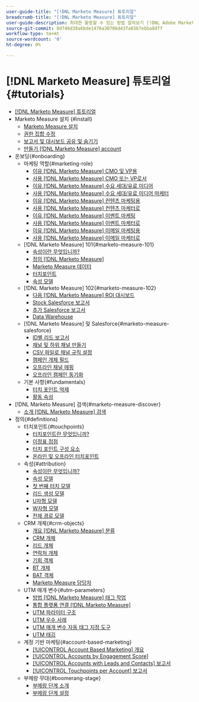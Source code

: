 ```yaml
---
user-guide-title: "[!DNL Marketo Measure] 튜토리얼"
breadcrumb-title: "[!DNL Marketo Measure] 튜토리얼"
user-guide-description: 최대한 활용할 수 있는 방법 알아보기 [!DNL Adobe Marketo Measure] (이전 [!DNL Bizible]), the industry's leading B2B marketing attribution application. Watch tutorials on installation, onboarding, [!DNL Marketo Measure] 기본 사항 및 정의
source-git-commit: 8d746d38a6bde1470a30706d43fa6567ebba8dff
workflow-type: tm+mt
source-wordcount: '0'
ht-degree: 0%

---
```



# [!DNL Marketo Measure] 튜토리얼 {#tutorials}

+ [[!DNL Marketo Measure] 튜토리얼](overview.md)
+ Marketo Measure 설치 {#install}
   + [Marketo Measure 설치](installing/install-production.md)
   + [권한 집합 수정](installing/modify-permission-sets-production.md)
   + [보고서 및 대시보드 공유 및 숨기기](installing/sharing-reports-production.md)
   + [만들기 [!DNL Marketo Measure] account](installing/creating-marketo-measure-account-production.md)
+ 온보딩{#onboarding}
   + 마케팅 역할{#marketing-role}
      + [이유 [!DNL Marketo Measure] CMO 및 VP용](onboarding/marketing-role/cmo-and-vp-why.md)
      + [사용 [!DNL Marketo Measure] CMO 또는 VP로서](onboarding/marketing-role/cmo-and-vp-using.md)
      + [이유 [!DNL Marketo Measure] 수요 세대/유료 미디어](onboarding/marketing-role/demand-gen-why.md)
      + [사용 [!DNL Marketo Measure] 수요 세대/유료 미디어 마케터](onboarding/marketing-role/demand-gen-using.md)
      + [이유 [!DNL Marketo Measure] 컨텐츠 마케팅용](onboarding/marketing-role/content-marketing-why.md)
      + [사용 [!DNL Marketo Measure] 컨텐츠 마케터로](onboarding/marketing-role/content-marketing-using.md)
      + [이유 [!DNL Marketo Measure] 이벤트 마케팅](onboarding/marketing-role/events-marketing-why.md)
      + [사용 [!DNL Marketo Measure] 이벤트 마케터로](onboarding/marketing-role/events-marketing-using.md)
      + [이유 [!DNL Marketo Measure] 이메일 마케팅용](onboarding/marketing-role/email-marketing-why.md)
      + [사용 [!DNL Marketo Measure] 이메일 마케터로](onboarding/marketing-role/email-marketing-using.md)
   + [!DNL Marketo Measure] 101{#marketo-measure-101}
      + [속성이란 무엇입니까?](onboarding/marketo-measure-101/what-is-attribution.md)
      + [정의 [!DNL Marketo Measure]](onboarding/marketo-measure-101/what-is-marketo-measure.md)
      + [Marketo Measure 데이터](onboarding/marketo-measure-101/marketo-measure-data.md)
      + [터치포인트](onboarding/marketo-measure-101/touchpoints.md)
      + [속성 모델](onboarding/marketo-measure-101/attribution-models.md)
   + [!DNL Marketo Measure] 102{#marketo-measure-102}
      + [다음 [!DNL Marketo Measure] ROI 대시보드](onboarding/marketo-measure-102/roi-dashboards.md)
      + [Stock Salesforce 보고서](onboarding/marketo-measure-102/stock-salesforce-reports.md)
      + [추가 Salesforce 보고서](onboarding/marketo-measure-102/addtional-salesforce-reports.md)
      + [Data Warehouse](onboarding/marketo-measure-102/data-warehouse.md)
   + [!DNL Marketo Measure] 및 Salesforce{#marketo-measure-salesforce}
      + [ID별 리드 보고서](onboarding/marketo-measure-salesforce/leads-by-id-report.md)
      + [채널 및 하위 채널 만들기](onboarding/marketo-measure-salesforce/creating-channels-subchannels.md)
      + [CSV 파일로 채널 규칙 설정](onboarding/marketo-measure-salesforce/channel-rules-csv.md)
      + [캠페인 개체 필드](onboarding/marketo-measure-salesforce/campaign-object-fields.md)
      + [오프라인 채널 매핑](onboarding/marketo-measure-salesforce/mapping-offline-channels.md)
      + [오프라인 캠페인 동기화](onboarding/marketo-measure-salesforce/syncing-offline-campaigns.md)
   + 기본 사항{#fundamentals}
      + [터치 포인트 억제](onboarding/marketo-measure-salesforce/touchpoint-suppression.md)
      + [활동 속성](onboarding/fundamentals/activities-attribution.md)
+ [!DNL Marketo Measure] 검색{#marketo-measure-discover}
   + [소개 [!DNL Marketo Measure] 검색](marketo-measure-discover/introduction-to-marketo-measure-discover.md)
+ 정의{#definitions}
   + 터치포인트{#touchpoints}
      + [터치포인트란 무엇입니까?](definitions/touchpoints/what-is-a-touchpoint.md)
      + [이정표 접점](definitions/touchpoints/milestone-touchpoints.md)
      + [터치 포인트 구성 요소](definitions/touchpoints/touchpoint-components.md)
      + [온라인 및 오프라인 터치포인트](definitions/touchpoints/online-offline-touchpoints.md)
   + 속성{#attribution}
      + [속성이란 무엇입니까?](definitions/attribution/what-is-attribution.md)
      + [속성 모델](definitions/attribution/attribution-models.md)
      + [첫 번째 터치 모델](definitions/attribution/first-touch-model.md)
      + [리드 생성 모델](definitions/attribution/lead-creation-model.md)
      + [U자형 모델](definitions/attribution/u-shaped-model.md)
      + [W자형 모델](definitions/attribution/w-shaped-model.md)
      + [전체 경로 모델](definitions/attribution/full-path-model.md)
   + CRM 개체{#crm-objects}
      + [개요 [!DNL Marketo Measure] 분류](definitions/crm-objects/taxonomy-overview.md)
      + [CRM 개체](definitions/crm-objects/crm-objects.md)
      + [리드 개체](definitions/crm-objects/lead-object.md)
      + [연락처 개체](definitions/crm-objects/contact-object.md)
      + [기회 객체](definitions/crm-objects/opportunity-object.md)
      + [BT 개체](definitions/crm-objects/bt-object.md)
      + [BAT 객체](definitions/crm-objects/bat-object.md)
      + [Marketo Measure 담당자](definitions/crm-objects/marketo-measure-person.md)
   + UTM 매개 변수{#utm-parameters}
      + [방법 [!DNL Marketo Measure] 태그 작업](definitions/utm-parameters/how-marketo-measure-tagging-works.md)
      + [통합 플랫폼 연결 [!DNL Marketo Measure]](definitions/utm-parameters/connecting-integrated-platforms-with-marketo-measure.md)
      + [UTM 파라미터 구조](definitions/utm-parameters/anatomy-of-a-utm-parameter.md)
      + [UTM 우수 사례](definitions/utm-parameters/utm-best-practices.md)
      + [UTM 매개 변수 자동 태그 지정 도구](definitions/utm-parameters/utm-parameter-auto-tagging-tools.md)
      + [UTM 태깅](definitions/utm-parameters/utm-tagging.md)
   + 계정 기반 마케팅{#account-based-marketing}
      + [[!UICONTROL Account Based Marketing] 개요](definitions/account-based-marketing/abm-overview.md)
      + [[!UICONTROL Accounts by Engagement Score]](definitions/account-based-marketing/accounts-by-engagement-score.md)
      + [[!UICONTROL Accounts with Leads and Contacts] 보고서](definitions/account-based-marketing/accounts-with-leads-and-contacts.md)
      + [[!UICONTROL Touchpoints per Account] 보고서](definitions/account-based-marketing/touchpoints-per-account-report.md)
   + 부메랑 무대{#boomerang-stage}
      + [부메랑 단계 소개](definitions/boomerang-stage/introduction-to-boomerang-stages.md)
      + [부메랑 단계 설정](definitions/boomerang-stage/setting-up-boomerang-stages.md)
